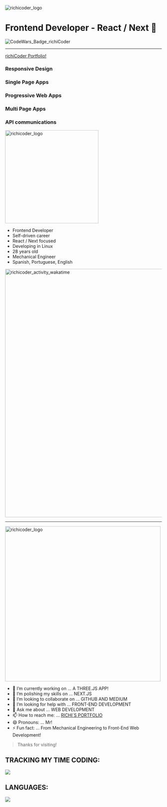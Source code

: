 <img alt='richicoder_logo' src='http://richicoder.com/richicoder_logo.png' />

# Frontend Developer - React / Next 👋
![CodeWars_Badge_richiCoder](https://www.codewars.com/users/richicoder/badges/large)
_____

<a href="https://richicoder.com" target="_blank">richiCoder Portfolio!</a>

### Responsive Design
### Single Page Apps
### Progressive Web Apps
### Multi Page Apps
### API communications

<img alt='richicoder_logo' src='https://richicoder.com/richicoder_tablet.png' width='300px' height='auto' />

- Frontend Developer
- Self-driven career
- React / Next focused
- Developing in Linux
- 28 years old
- Mechanical Engineer
- Spanish, Portuguese, English

<img alt='richicoder_activity_wakatime' src='https://wakatime.com/share/@richiCoder/f553d357-929f-4ff6-8344-c5bdc726e53e.png' width='800px' height='auto' />

_____
<img alt='richicoder_logo' src='https://richicoder.com/4pics_1word_desktop.png' width='500px' height='auto' />

- 🔭 I’m currently working on ... A THREE.JS APP!
- 🌱 I’m polishing my skills on ... NEXT.JS
- 👯 I’m looking to collaborate on ... GITHUB AND MEDIUM
- 🤔 I’m looking for help with ... FRONT-END DEVELOPMENT
- 💬 Ask me about ... WEB DEVELOPMENT
- 📫 How to reach me: ... [RICHI´S PORTFOLIO](https://richicoder.com/ "Visit Richi's Portfolio!")
- 😄 Pronouns: ... Mr!
- ⚡ Fun fact:  ... From Mechanical Engineering to Front-End Web Development!


> Thanks for visiting!


## **TRACKING MY TIME CODING:**
<a href="https://wakatime.com"><img src="https://wakatime.com/share/@2db4d374-00ea-4dca-a30e-e490256172a0/6d575458-2430-4f0b-b37c-78b0dad52566.png" /></a>

## **LANGUAGES:**
<a href="https://wakatime.com"><img src="https://wakatime.com/share/@2db4d374-00ea-4dca-a30e-e490256172a0/570f5e62-b2a1-4654-93a3-127e21b8017e.png" /></a>

